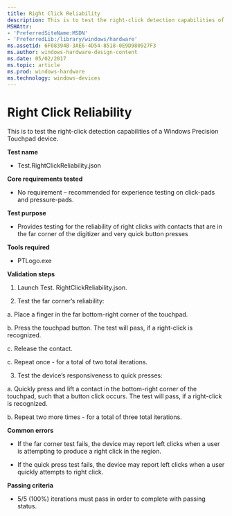 ```yaml
---
title: Right Click Reliability
description: This is to test the right-click detection capabilities of a Windows Precision Touchpad device.
MSHAttr:
- 'PreferredSiteName:MSDN'
- 'PreferredLib:/library/windows/hardware'
ms.assetid: 6F08394B-3AE6-4D54-8518-0E9D980927F3
ms.author: windows-hardware-design-content
ms.date: 05/02/2017
ms.topic: article
ms.prod: windows-hardware
ms.technology: windows-devices
---
```


# Right Click Reliability


This is to test the right-click detection capabilities of a Windows Precision Touchpad device.

**Test name**

-   Test.RightClickReliability.json

**Core requirements tested**

-   No requirement – recommended for experience testing on click-pads and pressure-pads.

**Test purpose**

-   Provides testing for the reliability of right clicks with contacts that are in the far corner of the digitizer and very quick button presses

**Tools required**

-   PTLogo.exe

**Validation steps**

1. Launch Test. RightClickReliability.json.

2. Test the far corner’s reliability:

a. Place a finger in the far bottom-right corner of the touchpad.

b. Press the touchpad button. The test will pass, if a right-click is recognized.

c. Release the contact.

c. Repeat once - for a total of two total iterations.

3. Test the device’s responsiveness to quick presses:

a. Quickly press and lift a contact in the bottom-right corner of the touchpad, such that a button click occurs. The test will pass, if a right-click is recognized.

b. Repeat two more times - for a total of three total iterations.

**Common errors**

-   If the far corner test fails, the device may report left clicks when a user is attempting to produce a right click in the region.

-   If the quick press test fails, the device may report left clicks when a user quickly attempts to right click.

**Passing criteria**

-   5/5 (100%) iterations must pass in order to complete with passing status.

 

 






